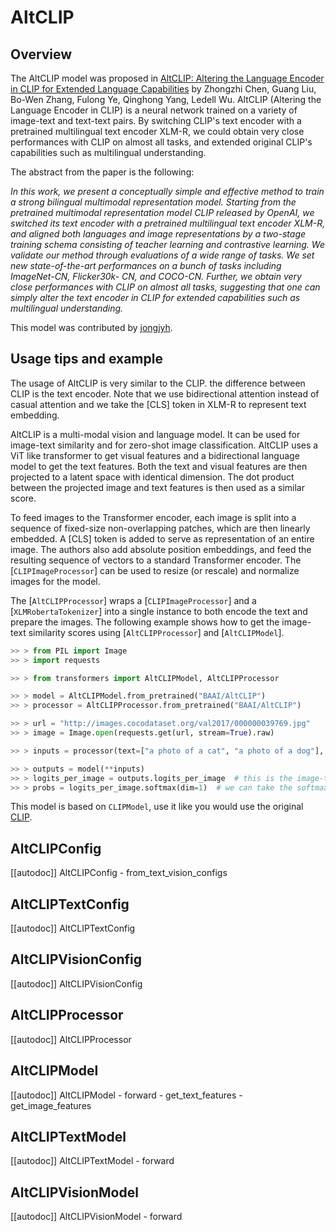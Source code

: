 <!--Copyright 2022 The HuggingFace Team. All rights reserved.

Licensed under the Apache License, Version 2.0 (the "License"); you may not use this file except in compliance with
the License. You may obtain a copy of the License at

http://www.apache.org/licenses/LICENSE-2.0

Unless required by applicable law or agreed to in writing, software distributed under the License is distributed on
an "AS IS" BASIS, WITHOUT WARRANTIES OR CONDITIONS OF ANY KIND, either express or implied. See the License for the
specific language governing permissions and limitations under the License.

⚠️ Note that this file is in Markdown but contain specific syntax for our doc-builder (similar to MDX) that may not be
rendered properly in your Markdown viewer.

-->

# AltCLIP

## Overview

The AltCLIP model was proposed in [AltCLIP: Altering the Language Encoder in CLIP for Extended Language Capabilities](https://arxiv.org/abs/2211.06679v2) by Zhongzhi Chen, Guang Liu, Bo-Wen Zhang, Fulong Ye, Qinghong Yang, Ledell Wu. AltCLIP
(Altering the Language Encoder in CLIP) is a neural network trained on a variety of image-text and text-text pairs. By switching CLIP's
text encoder with a pretrained multilingual text encoder XLM-R, we could obtain very close performances with CLIP on almost all tasks, and extended original CLIP's capabilities such as multilingual understanding.

The abstract from the paper is the following:

*In this work, we present a conceptually simple and effective method to train a strong bilingual multimodal representation model. 
Starting from the pretrained multimodal representation model CLIP released by OpenAI, we switched its text encoder with a pretrained 
multilingual text encoder XLM-R, and aligned both languages and image representations by a two-stage training schema consisting of 
teacher learning and contrastive learning. We validate our method through evaluations of a wide range of tasks. We set new state-of-the-art 
performances on a bunch of tasks including ImageNet-CN, Flicker30k- CN, and COCO-CN. Further, we obtain very close performances with 
CLIP on almost all tasks, suggesting that one can simply alter the text encoder in CLIP for extended capabilities such as multilingual understanding.*

This model was contributed by [jongjyh](https://huggingface.co/jongjyh).

## Usage tips and example

The usage of AltCLIP is very similar to the CLIP. the difference between CLIP is the text encoder. Note that we use bidirectional attention instead of casual attention
and we take the [CLS] token in XLM-R to represent text embedding.

AltCLIP is a multi-modal vision and language model. It can be used for image-text similarity and for zero-shot image
classification. AltCLIP uses a ViT like transformer to get visual features and a bidirectional language model to get the text
features. Both the text and visual features are then projected to a latent space with identical dimension. The dot
product between the projected image and text features is then used as a similar score.

To feed images to the Transformer encoder, each image is split into a sequence of fixed-size non-overlapping patches,
which are then linearly embedded. A [CLS] token is added to serve as representation of an entire image. The authors
also add absolute position embeddings, and feed the resulting sequence of vectors to a standard Transformer encoder.
The [`CLIPImageProcessor`] can be used to resize (or rescale) and normalize images for the model.

The [`AltCLIPProcessor`] wraps a [`CLIPImageProcessor`] and a [`XLMRobertaTokenizer`] into a single instance to both
encode the text and prepare the images. The following example shows how to get the image-text similarity scores using
[`AltCLIPProcessor`] and [`AltCLIPModel`].

```python
>> > from PIL import Image
>> > import requests

>> > from transformers import AltCLIPModel, AltCLIPProcessor

>> > model = AltCLIPModel.from_pretrained("BAAI/AltCLIP")
>> > processor = AltCLIPProcessor.from_pretrained("BAAI/AltCLIP")

>> > url = "http://images.cocodataset.org/val2017/000000039769.jpg"
>> > image = Image.open(requests.get(url, stream=True).raw)

>> > inputs = processor(text=["a photo of a cat", "a photo of a dog"], images=image, return_tensors="pt", padding=True)

>> > outputs = model(**inputs)
>> > logits_per_image = outputs.logits_per_image  # this is the image-text similarity score
>> > probs = logits_per_image.softmax(dim=1)  # we can take the softmax to get the label probabilities
```

<Tip>

This model is based on `CLIPModel`, use it like you would use the original [CLIP](clip).

</Tip>

## AltCLIPConfig

[[autodoc]] AltCLIPConfig
    - from_text_vision_configs

## AltCLIPTextConfig

[[autodoc]] AltCLIPTextConfig

## AltCLIPVisionConfig

[[autodoc]] AltCLIPVisionConfig

## AltCLIPProcessor

[[autodoc]] AltCLIPProcessor

## AltCLIPModel

[[autodoc]] AltCLIPModel
    - forward
    - get_text_features
    - get_image_features

## AltCLIPTextModel

[[autodoc]] AltCLIPTextModel
    - forward

## AltCLIPVisionModel

[[autodoc]] AltCLIPVisionModel
    - forward